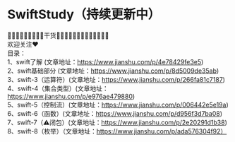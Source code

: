 # SwiftStudy（持续更新中）
🌟🌟🌟🌟🌟🌟🌟🌟🌟干货🌟🌟🌟🌟🌟🌟🌟🌟🌟🌟🌟🌟🌟  
欢迎关注❤️  
目录：  
1、swift了解 (文章地址：https://www.jianshu.com/p/4e78429fe3e5)  
2、swift基础部分 (文章地址：https://www.jianshu.com/p/8d5009de35ab)    
3、swift-3（运算符）(文章地址：https://www.jianshu.com/p/266fa81c7187)  
4、swift-4（集合类型）(文章地址：https://www.jianshu.com/p/e976ae479880)  
5、swift-5（控制流）(文章地址：https://www.jianshu.com/p/006442e5e19a)  
6、swift-6（函数）(文章地址：https://www.jianshu.com/p/d956f3d7ba08)  
7、swift-7（⚠️闭包）(文章地址：https://www.jianshu.com/p/2e20291d1b38)
8、swift-8（枚举）（文章地址：https://www.jianshu.com/p/ada576304f92）
